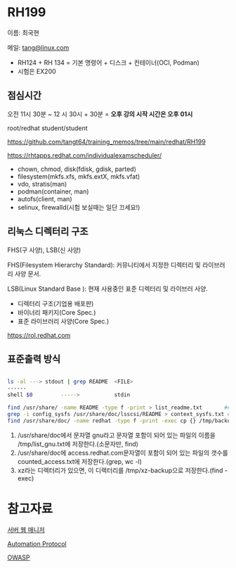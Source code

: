 # RH199

이름: 최국현

메일: tang@linux.com

- RH124 + RH 134 = 기본 명령어 + 디스크 + 컨테이너(OCI, Podman)
- 시험은 EX200

## 점심시간

오전 11시 30분 ~ 12 시 30시 + 30분 = **오후 강의 시작 시간은 오후 01시**
 
root/redhat
student/student


https://github.com/tangt64/training_memos/tree/main/redhat/RH199

https://rhtapps.redhat.com/individualexamscheduler/

* chown, chmod, disk(fdisk, gdisk, parted)
* filesystem(mkfs.xfs, mkfs.extX, mkfs.vfat)
* vdo, stratis(man)
* podman(container, man)
* autofs(client, man)
* selinux, firewalld(시험 보실때는 일단 끄세요!)

## 리눅스 디렉터리 구조

FHS(구 사양), LSB(신 사양)

FHS(Filesystem Hierarchy Standard): 커뮤니티에서 지정한 디렉터리 및 라이브러리 사양 문서.

LSB(Linux Standard Base ): 현재 사용중인 표준 디렉터리 및 라이브러 사양.
- 디렉터리 구조(기업용 배포판)
- 바이너리 패키지(Core Spec.)
- 표준 라이브러리 사양(Core Spec.)

https://rol.redhat.com

## 표준출력 방식

```bash

ls -al ---> stdout | grep README  <FILE>
------
shell $0         ----->           stdin

find /usr/share/ -name README -type f -print > list_readme.txt       ## 파일 이름 출력
grep -i config_sysfs /usr/share/doc/lsscsi/README > context_sysfs.txt ## 파일의 라인 내용 출력
find /usr/share/doc/ -name redhat -type f -print -exec cp {} /tmp/backup_docs \;
```

1. /usr/share/doc에서 문자열 gnu라고 문자열 포함이 되어 있는 파일의 이름을 /tmp/list_gnu.txt에 저장한다.(소문자만, find)
2. /usr/share/doc에 access.redhat.com문자열이 포함이 되어 있는 파일의 갯수를 counted_access.txt에 저장한다.(grep, wc -l)
3. xz라는 디렉터리가 있으면, 이 디렉터리를 /tmp/xz-backup으로 저장한다.(find -exec)



# 참고자료

[서버 웹 매니저](https://cockpit-project.org/)

[Automation Protocol](https://www.open-scap.org/)

[OWASP](https://owasp.org/www-community/Vulnerability_Scanning_Tools)
